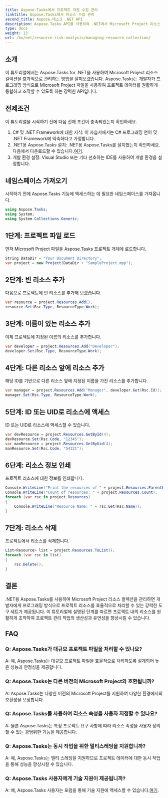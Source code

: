 ```yaml
---
title: Aspose.Tasks에서 프로젝트 자원 수집 관리
linktitle: Aspose.Tasks에서 리소스 수집 관리
second_title: Aspose.태스크 .NET API
description: Aspose.Tasks API를 사용하여 .NET에서 Microsoft Project 리소스 컬렉션을 효율적으로 관리하는 방법을 알아보세요. 생산성과 유연성을 높입니다.
type: docs
weight: 13
url: /ko/net/resource-risk-analysis/managing-resource-collection/
---
```

## 소개
이 튜토리얼에서는 Aspose.Tasks for .NET을 사용하여 Microsoft Project 리소스 컬렉션을 효과적으로 관리하는 방법을 살펴보겠습니다. Aspose.Tasks는 개발자가 프로그래밍 방식으로 Microsoft Project 파일을 사용하여 프로젝트 데이터를 원활하게 통합하고 조작할 수 있도록 하는 강력한 API입니다.
## 전제조건
이 튜토리얼을 시작하기 전에 다음 전제 조건이 충족되었는지 확인하세요.
1. C# 및 .NET Framework에 대한 지식: 이 자습서에서는 C# 프로그래밍 언어 및 .NET Framework에 익숙하다고 가정합니다.
2. .NET용 Aspose.Tasks 설치: .NET용 Aspose.Tasks를 설치했는지 확인하세요. 다음에서 다운로드할 수 있습니다.[여기](https://releases.aspose.com/tasks/net/).
3. 개발 환경 설정: Visual Studio 또는 기타 선호하는 IDE를 사용하여 개발 환경을 설정합니다.

## 네임스페이스 가져오기
시작하기 전에 Aspose.Tasks 기능에 액세스하는 데 필요한 네임스페이스를 가져옵니다.
```csharp
using Aspose.Tasks;
using System;
using System.Collections.Generic;


```

## 1단계: 프로젝트 파일 로드
먼저 Microsoft Project 파일을 Aspose.Tasks 프로젝트 개체에 로드합니다.
```csharp
String DataDir = "Your Document Directory";
var project = new Project(DataDir + "SampleProject.mpp");
```
## 2단계: 빈 리소스 추가
다음으로 프로젝트에 빈 리소스를 추가해 보겠습니다.
```csharp
var resource = project.Resources.Add();
resource.Set(Rsc.Type, ResourceType.Work);
```
## 3단계: 이름이 있는 리소스 추가
이제 프로젝트에 지정된 이름의 리소스를 추가합니다.
```csharp
var developer = project.Resources.Add("Developer");
developer.Set(Rsc.Type, ResourceType.Work);
```
## 4단계: 다른 리소스 앞에 리소스 추가
해당 ID를 기반으로 다른 리소스 앞에 지정된 이름을 가진 리소스를 추가합니다.
```csharp
var manager = project.Resources.Add("Manager", developer.Get(Rsc.Id));
manager.Set(Rsc.Type, ResourceType.Work);
```
## 5단계: ID 또는 UID로 리소스에 액세스
ID 또는 UID로 리소스에 액세스할 수 있습니다.
```csharp
var devResource = project.Resources.GetById(4);
devResource.Set(Rsc.Code, "12345");
var manResource = project.Resources.GetByUid(4);
manResource.Set(Rsc.Code, "54321");
```
## 6단계: 리소스 정보 인쇄
프로젝트 리소스에 대한 정보를 인쇄합니다.
```csharp
Console.WriteLine("Print the resources of " + project.Resources.ParentProject.Get(Prj.Name) + " project.");
Console.WriteLine("Count of resources: " + project.Resources.Count);
foreach (var rsc in project.Resources)
{
    Console.WriteLine("Resource Name: " + rsc.Get(Rsc.Name));
}
```
## 7단계: 리소스 삭제
프로젝트에서 리소스를 삭제합니다.
```csharp
List<Resource> list = project.Resources.ToList();
foreach (var rsc in list)
{
    rsc.Delete();
}
```

## 결론
.NET용 Aspose.Tasks를 사용하여 Microsoft Project 리소스 컬렉션을 관리하면 개발자에게 프로그래밍 방식으로 프로젝트 리소스를 효율적으로 처리할 수 있는 강력한 도구 세트가 제공됩니다. 이 튜토리얼에 설명된 단계를 따르면 프로젝트 내의 리소스를 원활하게 조작하여 프로젝트 관리 작업의 생산성과 유연성을 향상시킬 수 있습니다.
## FAQ
### Q: Aspose.Tasks가 대규모 프로젝트 파일을 처리할 수 있나요?

A: 예, Aspose.Tasks는 대규모 프로젝트 파일을 효율적으로 처리하도록 설계되어 높은 성능과 안정성을 제공합니다.

### Q: Aspose.Tasks는 다른 버전의 Microsoft Project와 호환됩니까?

A: Aspose.Tasks는 다양한 버전의 Microsoft Project를 지원하여 다양한 환경에서의 호환성을 보장합니다.

### Q: Aspose.Tasks를 사용하여 리소스 속성을 사용자 지정할 수 있나요?

A: 물론 Aspose.Tasks는 특정 프로젝트 요구 사항에 따라 리소스 속성을 사용자 정의할 수 있는 광범위한 기능을 제공합니다.

### Q: Aspose.Tasks는 동시 작업을 위한 멀티스레딩을 지원합니까?

A: 예, Aspose.Tasks는 멀티 스레딩을 지원하므로 프로젝트 데이터에 대한 동시 작업을 통해 성능을 향상시킬 수 있습니다.

### Q: Aspose.Tasks 사용자에게 기술 지원이 제공됩니까?

 A: 예, Aspose.Tasks 사용자는 포럼을 통해 기술 지원에 액세스할 수 있습니다.[여기](https://forum.aspose.com/c/tasks/15).